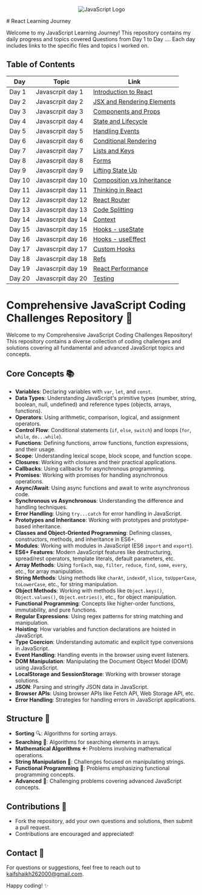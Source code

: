 <p align="center">
  <img src="https://upload.wikimedia.org/wikipedia/commons/thumb/9/99/Unofficial_JavaScript_logo_2.svg/64px-Unofficial_JavaScript_logo_2.svg.png" alt="JavaScript Logo">
</p>
# React Learning Journey

Welcome to my JavaScript Learning Journey! This repository contains my daily progress and topics covered  Questions from Day 1 to Day .... Each day includes links to the specific files and topics I worked on.

## Table of Contents

| Day  | Topic                              | Link                                                                                          |
|------|------------------------------------|-----------------------------------------------------------------------------------------------|
| Day 1| Javascrpit day 1              | [Introduction to React](https://github.com/kaifshaikh262000/react-learning/blob/main/day1/introduction.md)                     |
| Day 2| Javascrpit day 2         | [JSX and Rendering Elements](https://github.com/kaifshaikh262000/react-learning/blob/main/day2/jsx-rendering.md)               |
| Day 3| Javascrpit day 3              | [Components and Props](https://github.com/kaifshaikh262000/react-learning/blob/main/day3/components-props.md)                 |
| Day 4|  Javascrpit day 4              | [State and Lifecycle](https://github.com/kaifshaikh262000/react-learning/blob/main/day4/state-lifecycle.md)                   |
| Day 5|  Javascrpit day 5                  | [Handling Events](https://github.com/kaifshaikh262000/react-learning/blob/main/day5/handling-events.md)                       |
| Day 6| Javascrpit day 6            | [Conditional Rendering](https://github.com/kaifshaikh262000/react-learning/blob/main/day6/conditional-rendering.md)           |
| Day 7| Javascrpit day 7                      | [Lists and Keys](https://github.com/kaifshaikh262000/react-learning/blob/main/day7/lists-keys.md)                             |
| Day 8| Javascrpit day 8                   | [Forms](https://github.com/kaifshaikh262000/react-learning/blob/main/day8/forms.md)                                             |
| Day 9| Javascrpit day 9                  | [Lifting State Up](https://github.com/kaifshaikh262000/react-learning/blob/main/day9/lifting-state-up.md)                     |
| Day 10| Javascrpit day 10       | [Composition vs Inheritance](https://github.com/kaifshaikh262000/react-learning/blob/main/day10/composition-inheritance.md)   |
| Day 11| Javascrpit day 11               | [Thinking in React](https://github.com/kaifshaikh262000/react-learning/blob/main/day11/thinking-in-react.md)                   |
| Day 12| Javascrpit day 12                      | [React Router](https://github.com/kaifshaikh262000/react-learning/blob/main/day12/react-router.md)                             |
| Day 13| Javascrpit day 13                   | [Code Splitting](https://github.com/kaifshaikh262000/react-learning/blob/main/day13/code-splitting.md)                         |
| Day 14| Javascrpit day 14                           | [Context](https://github.com/kaifshaikh262000/react-learning/blob/main/day14/context.md)                                       |
| Day 15| Javascrpit day 15                  | [Hooks - useState](https://github.com/kaifshaikh262000/react-learning/blob/main/day15/hooks-usestate.md)                       |
| Day 16| Javascrpit day 16                | [Hooks - useEffect](https://github.com/kaifshaikh262000/react-learning/blob/main/day16/hooks-useeffect.md)                     |
| Day 17| Javascrpit day 17                     | [Custom Hooks](https://github.com/kaifshaikh262000/react-learning/blob/main/day17/custom-hooks.md)                             |
| Day 18|Javascrpit day 18                          | [Refs](https://github.com/kaifshaikh262000/react-learning/blob/main/day18/refs.md)                                             |
| Day 19|Javascrpit day 19                | [React Performance](https://github.com/kaifshaikh262000/react-learning/blob/main/day19/react-performance.md)                   |
| Day 20| Javascrpit day 20                          | [Testing](https://github.com/kaifshaikh262000/react-learning/blob/main/day20/testing.md)                                       |



# Comprehensive JavaScript Coding Challenges Repository 🚀

Welcome to my Comprehensive JavaScript Coding Challenges Repository! This repository contains a diverse collection of coding challenges and solutions covering all fundamental and advanced JavaScript topics and concepts.

## Core Concepts 📚

- **Variables**: Declaring variables with `var`, `let`, and `const`.
- **Data Types**: Understanding JavaScript's primitive types (number, string, boolean, null, undefined) and reference types (objects, arrays, functions).
- **Operators**: Using arithmetic, comparison, logical, and assignment operators.
- **Control Flow**: Conditional statements (`if`, `else`, `switch`) and loops (`for`, `while`, `do...while`).
- **Functions**: Defining functions, arrow functions, function expressions, and their usage.
- **Scope**: Understanding lexical scope, block scope, and function scope.
- **Closures**: Working with closures and their practical applications.
- **Callbacks**: Using callbacks for asynchronous programming.
- **Promises**: Working with promises for handling asynchronous operations.
- **Async/Await**: Using async functions and await to write asynchronous code.
- **Synchronous vs Asynchronous**: Understanding the difference and handling techniques.
- **Error Handling**: Using `try...catch` for error handling in JavaScript.
- **Prototypes and Inheritance**: Working with prototypes and prototype-based inheritance.
- **Classes and Object-Oriented Programming**: Defining classes, constructors, methods, and inheritance in ES6+.
- **Modules**: Working with modules in JavaScript (ES6 `import` and `export`).
- **ES6+ Features**: Modern JavaScript features like destructuring, spread/rest operators, template literals, default parameters, etc.
- **Array Methods**: Using `forEach`, `map`, `filter`, `reduce`, `find`, `some`, `every`, etc., for array manipulation.
- **String Methods**: Using methods like `charAt`, `indexOf`, `slice`, `toUpperCase`, `toLowerCase`, etc., for string manipulation.
- **Object Methods**: Working with methods like `Object.keys()`, `Object.values()`, `Object.entries()`, etc., for object manipulation.
- **Functional Programming**: Concepts like higher-order functions, immutability, and pure functions.
- **Regular Expressions**: Using regex patterns for string matching and manipulation.
- **Hoisting**: How variables and function declarations are hoisted in JavaScript.
- **Type Coercion**: Understanding automatic and explicit type conversions in JavaScript.
- **Event Handling**: Handling events in the browser using event listeners.
- **DOM Manipulation**: Manipulating the Document Object Model (DOM) using JavaScript.
- **LocalStorage and SessionStorage**: Working with browser storage solutions.
- **JSON**: Parsing and stringify JSON data in JavaScript.
- **Browser APIs**: Using browser APIs like Fetch API, Web Storage API, etc.
- **Error Handling**: Strategies for handling errors in JavaScript applications.

## Structure 📂

- **Sorting** 🔍: Algorithms for sorting arrays.
- **Searching** 🔎: Algorithms for searching elements in arrays.
- **Mathematical Algorithms** ➕: Problems involving mathematical operations.
- **String Manipulation** 🔡: Challenges focused on manipulating strings.
- **Functional Programming** 🎯: Problems emphasizing functional programming concepts.
- **Advanced** 🌟: Challenging problems covering advanced JavaScript concepts.

## Contributions 🌟

- Fork the repository, add your own questions and solutions, then submit a pull request.
- Contributions are encouraged and appreciated!

## Contact 📧

For questions or suggestions, feel free to reach out to [kaifshaikh262000@gmail.com](mailto:kaifshaikh262000@gmail.com).

Happy coding! ✨
